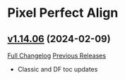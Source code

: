 # Pixel Perfect Align

## [v1.14.06](https://github.com/mooreatv/PixelPerfectAlign/tree/v1.14.06) (2024-02-09)
[Full Changelog](https://github.com/mooreatv/PixelPerfectAlign/compare/v1.14.05...v1.14.06) [Previous Releases](https://github.com/mooreatv/PixelPerfectAlign/releases)

- Classic and DF toc updates  
